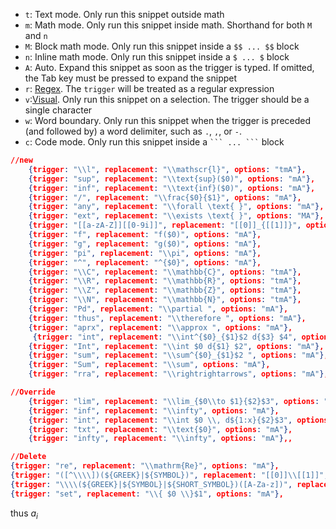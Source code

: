 - `t`: Text mode. Only run this snippet outside math
- `m`: Math mode. Only run this snippet inside math. Shorthand for both `M` and `n`
- `M`: Block math mode. Only run this snippet inside a `$$ ... $$` block
- `n`: Inline math mode. Only run this snippet inside a `$ ... $` block
- `A`: Auto. Expand this snippet as soon as the trigger is typed. If omitted, the Tab key must be pressed to expand the snippet
- `r`: [Regex](https://github.com/artisticat1/obsidian-latex-suite/blob/main/DOCS.md#regex-snippets). The `trigger` will be treated as a regular expression
- `v`:[Visual](https://github.com/artisticat1/obsidian-latex-suite/blob/main/DOCS.md#visual-snippets). Only run this snippet on a selection. The trigger should be a single character
- `w`: Word boundary. Only run this snippet when the trigger is preceded (and followed by) a word delimiter, such as `.`, `,`, or `-`.
- `c`: Code mode. Only run this snippet inside a ` ``` ... ``` ` block

```json
//new
	{trigger: "\\l", replacement: "\\mathscr{l}", options: "tmA"},
    {trigger: "sup", replacement: "\\text{sup}($0)", options: "mA"},
    {trigger: "inf", replacement: "\\text{inf}($0)", options: "mA"},
    {trigger: "/", replacement: "\\frac{$0}{$1}", options: "mA"},
    {trigger: "any", replacement: "\\forall \text{ }", options: "mA"},
    {trigger: "ext", replacement: "\\exists \text{ }", options: "MA"},
    {trigger: "[[a-zA-Z]][[0-9i]]", replacement: "[[0]]_{[[1]]}", options: "rmA"},
    {trigger: "f", replacement: "f($0)", options: "mA"},
    {trigger: "g", replacement: "g($0)", options: "mA"},
    {trigger: "pi", replacement: "\\pi", options: "mA"},
    {trigger: "^", replacement: "^{$0}", options: "mA"},
    {trigger: "\\C", replacement: "\\mathbb{C}", options: "tmA"},
    {trigger: "\\R", replacement: "\\mathbb{R}", options: "tmA"},
    {trigger: "\\Z", replacement: "\\mathbb{Z}", options: "tmA"},
    {trigger: "\\N", replacement: "\\mathbb{N}", options: "tmA"},
    {trigger: "Pd", replacement: "\\partial ", options: "mA"},
    {trigger: "thus", replacement: "\\therefore ", options: "mA"},
    {trigger: "aprx", replacement: "\\approx ", options: "mA"},
     {trigger: "int", replacement: "\\int^{$0}_{$1}$2 d{$3} $4", options: "mA"},
    {trigger: "Int", replacement: "\\int $0 d{$1} $2", options: "mA"},
    {trigger: "sum", replacement: "\\sum^{$0}_{$1}$2 ", options: "mA"},
    {trigger: "Sum", replacement: "\\sum", options: "mA"},
    {trigger: "rra", replacement: "\\rightrightarrows", options: "mA"},

//Override
	{trigger: "lim", replacement: "\\lim_{$0\\to $1}{$2}$3", options: "mA"},
	{trigger: "inf", replacement: "\\infty", options: "mA"},
	{trigger: "int", replacement: "\\int $0 \\, d${1:x}{$2}$3", options: "mA"},
	{trigger: "txt", replacement: "\\text{$0}", options: "mA"},
	{trigger: "infty", replacement: "\\infty", options: "mA"},,

//Delete
{trigger: "re", replacement: "\\mathrm{Re}", options: "mA"},
{trigger: "([^\\\\])(${GREEK}|${SYMBOL})", replacement: "[[0]]\\[[1]]", options: "rmA", description: "Add backslash before greek letters and symbols"},
{trigger: "\\\\(${GREEK}|${SYMBOL}|${SHORT_SYMBOL})([A-Za-z])", replacement: "\\[[0]] [[1]]", options: "rmA"},
{trigger: "set", replacement: "\\{ $0 \\}$1", options: "mA"},
```

thus
$a_{i}$
